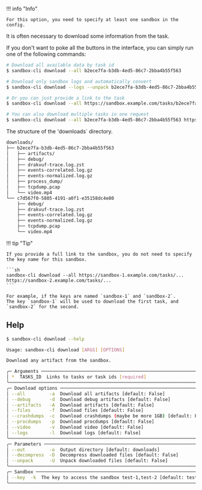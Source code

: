 !!! info "Info"

    For this option, you need to specify at least one sandbox in the config.

It is often necessary to download some information from the task.

If you don't want to poke all the buttons in the interface, you can simply run one of the following commands:

<!-- termynal -->

```sh
# Download all available data by task id
$ sandbox-cli download --all b2ece7fa-b3db-4ed5-86c7-2bba4b55f563

# Download only sandbox logs and automatically convert
$ sandbox-cli download --logs --unpack b2ece7fa-b3db-4ed5-86c7-2bba4b55f563

# Or you can just provide a link to the task
$ sandbox-cli download --all https://sandbox.example.com/tasks/b2ece7fa-b3db-4ed5-86c7-2bba4b55f563

# You can also download multiple tasks in one request
$ sandbox-cli download --all b2ece7fa-b3db-4ed5-86c7-2bba4b55f563 https://sandbox.example.com/tasks/c7d567f0-5805-4191-a0f1-e35158dc4e80
```

The structure of the 'downloads` directory.

```sh title="tree" hl_lines="2 11"
downloads/
├── b2ece7fa-b3db-4ed5-86c7-2bba4b55f563
│   ├── artifacts/
│   ├── debug/
│   ├── drakvuf-trace.log.zst
│   ├── events-correlated.log.gz
│   ├── events-normalized.log.gz
│   ├── process_dump/
│   ├── tcpdump.pcap
│   └── video.mp4
└── c7d567f0-5805-4191-a0f1-e35158dc4e80
    ├── debug/
    ├── drakvuf-trace.log.zst
    ├── events-correlated.log.gz
    ├── events-normalized.log.gz
    ├── tcpdump.pcap
    └── video.mp4
```

!!! tip "Tip"

    If you provide a full link to the sandbox, you do not need to specify the key name for this sandbox.

    ```sh
    sandbox-cli download --all https://sandbox-1.example.com/tasks/... https://sandbox-2.example.com/tasks/...
    ```

    For example, if the keys are named `sandbox-1` and `sandbox-2`.
    The key `sandbox-1` will be used to download the first task, and `sandbox-2` for the second.

## Help

<!-- termynal -->

```sh
$ sandbox-cli download --help

Usage: sandbox-cli download [ARGS] [OPTIONS]

Download any artifact from the sandbox.

╭─ Arguments ────────────────────────────────────────────────────────────────╮
│ *  TASKS_ID  Links to tasks or task ids [required]                         │
╰────────────────────────────────────────────────────────────────────────────╯
╭─ Download options ─────────────────────────────────────────────────────────╮
│ --all         -a  Download all artifacts [default: False]                  │
│ --debug       -d  Download debug artifacts [default: False]                │
│ --artifacts   -A  Download artifacts [default: False]                      │
│ --files       -f  Download files [default: False]                          │
│ --crashdumps  -c  Download crashdumps (maybe be more 1GB) [default: False] │
│ --procdumps   -p  Download procdumps [default: False]                      │
│ --video       -v  Download video [default: False]                          │
│ --logs        -l  Download logs [default: False]                           │
╰────────────────────────────────────────────────────────────────────────────╯
╭─ Parameters ───────────────────────────────────────────────────────────────╮
│ --out         -o  Output directory [default: downloads]                    │
│ --decompress  -D  Decompress downloaded files [default: False]             │
│ --unpack      -U  Unpack downloaded files [default: False]                 │
╰────────────────────────────────────────────────────────────────────────────╯
╭─ Sandbox ──────────────────────────────────────────────────────────────────╮
│ --key  -k  The key to access the sandbox test-1,test-2 [default: test-1]   |
╰────────────────────────────────────────────────────────────────────────────╯
```
